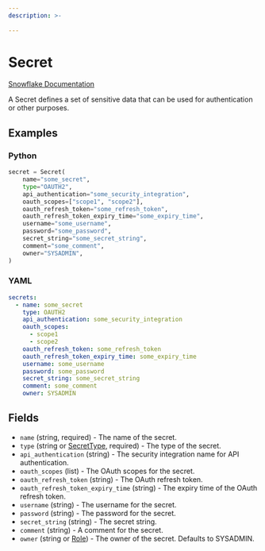 ```yaml
---
description: >-
  
---
```


# Secret

[Snowflake Documentation](https://docs.snowflake.com/en/sql-reference/sql/create-secret)

A Secret defines a set of sensitive data that can be used for authentication or other purposes.

## Examples

### Python

```python
secret = Secret(
    name="some_secret",
    type="OAUTH2",
    api_authentication="some_security_integration",
    oauth_scopes=["scope1", "scope2"],
    oauth_refresh_token="some_refresh_token",
    oauth_refresh_token_expiry_time="some_expiry_time",
    username="some_username",
    password="some_password",
    secret_string="some_secret_string",
    comment="some_comment",
    owner="SYSADMIN",
)
```

### YAML

```yaml
secrets:
  - name: some_secret
    type: OAUTH2
    api_authentication: some_security_integration
    oauth_scopes:
      - scope1
      - scope2
    oauth_refresh_token: some_refresh_token
    oauth_refresh_token_expiry_time: some_expiry_time
    username: some_username
    password: some_password
    secret_string: some_secret_string
    comment: some_comment
    owner: SYSADMIN
```

## Fields

* `name` (string, required) - The name of the secret.
* `type` (string or [SecretType](secret_type.md), required) - The type of the secret.
* `api_authentication` (string) - The security integration name for API authentication.
* `oauth_scopes` (list) - The OAuth scopes for the secret.
* `oauth_refresh_token` (string) - The OAuth refresh token.
* `oauth_refresh_token_expiry_time` (string) - The expiry time of the OAuth refresh token.
* `username` (string) - The username for the secret.
* `password` (string) - The password for the secret.
* `secret_string` (string) - The secret string.
* `comment` (string) - A comment for the secret.
* `owner` (string or [Role](role.md)) - The owner of the secret. Defaults to SYSADMIN.


